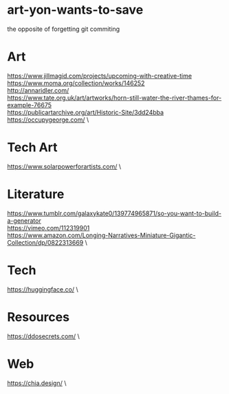 # art-yon-wants-to-save
the opposite of forgetting git commiting

# Art
https://www.jillmagid.com/projects/upcoming-with-creative-time \
https://www.moma.org/collection/works/146252 \
http://annaridler.com/ \
https://www.tate.org.uk/art/artworks/horn-still-water-the-river-thames-for-example-76675 \
https://publicartarchive.org/art/Historic-Site/3dd24bba \
https://occupygeorge.com/ \



# Tech Art
https://www.solarpowerforartists.com/ \

# Literature
https://www.tumblr.com/galaxykate0/139774965871/so-you-want-to-build-a-generator \
https://vimeo.com/112319901 \
https://www.amazon.com/Longing-Narratives-Miniature-Gigantic-Collection/dp/0822313669 \


# Tech
https://huggingface.co/ \

# Resources
https://ddosecrets.com/ \

# Web
https://chia.design/ \
